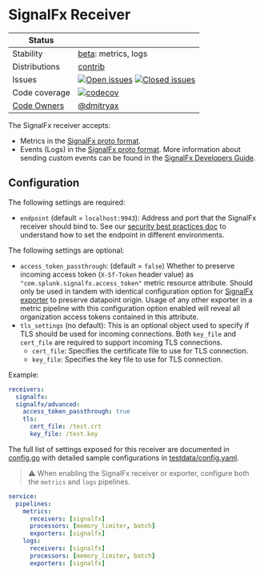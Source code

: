 # SignalFx Receiver

<!-- status autogenerated section -->
| Status        |           |
| ------------- |-----------|
| Stability     | [beta]: metrics, logs   |
| Distributions | [contrib] |
| Issues        | [![Open issues](https://img.shields.io/github/issues-search/open-telemetry/opentelemetry-collector-contrib?query=is%3Aissue%20is%3Aopen%20label%3Areceiver%2Fsignalfx%20&label=open&color=orange&logo=opentelemetry)](https://github.com/open-telemetry/opentelemetry-collector-contrib/issues?q=is%3Aopen+is%3Aissue+label%3Areceiver%2Fsignalfx) [![Closed issues](https://img.shields.io/github/issues-search/open-telemetry/opentelemetry-collector-contrib?query=is%3Aissue%20is%3Aclosed%20label%3Areceiver%2Fsignalfx%20&label=closed&color=blue&logo=opentelemetry)](https://github.com/open-telemetry/opentelemetry-collector-contrib/issues?q=is%3Aclosed+is%3Aissue+label%3Areceiver%2Fsignalfx) |
| Code coverage | [![codecov](https://codecov.io/github/open-telemetry/opentelemetry-collector-contrib/graph/main/badge.svg?component=receiver_signalfx)](https://app.codecov.io/gh/open-telemetry/opentelemetry-collector-contrib/tree/main/?components%5B0%5D=receiver_signalfx&displayType=list) |
| [Code Owners](https://github.com/open-telemetry/opentelemetry-collector-contrib/blob/main/CONTRIBUTING.md#becoming-a-code-owner)    | [@dmitryax](https://www.github.com/dmitryax) |

[beta]: https://github.com/open-telemetry/opentelemetry-collector/blob/main/docs/component-stability.md#beta
[contrib]: https://github.com/open-telemetry/opentelemetry-collector-releases/tree/main/distributions/otelcol-contrib
<!-- end autogenerated section -->

The SignalFx receiver accepts:

- Metrics in the [SignalFx proto
format](https://github.com/signalfx/com_signalfx_metrics_protobuf).
- Events (Logs) in the [SignalFx proto
format](https://github.com/signalfx/com_signalfx_metrics_protobuf/blob/master/proto/signalfx_metrics.proto#L137).
More information about sending custom events can be found in the [SignalFx
Developers
Guide](https://dev.splunk.com/observability/reference/api/ingest_data/latest).

## Configuration

The following settings are required:

- `endpoint` (default = `localhost:9943`): Address and port that the SignalFx
  receiver should bind to.
  See our [security best practices doc](https://opentelemetry.io/docs/security/config-best-practices/#protect-against-denial-of-service-attacks) to understand how to set the endpoint in different environments.

The following settings are optional:

- `access_token_passthrough`: (default = `false`) Whether to preserve incoming
  access token (`X-Sf-Token` header value) as
  `"com.splunk.signalfx.access_token"` metric resource attribute.  Should only be
  used in tandem with identical configuration option for [SignalFx
  exporter](../../exporter/signalfxexporter/README.md) to preserve datapoint
  origin.  Usage of any other exporter in a metric pipeline with this configuration
  option enabled will reveal all organization access tokens contained in this attribute.
- `tls_settings` (no default): This is an optional object used to specify if
  TLS should be used for incoming connections. Both `key_file` and `cert_file`
  are required to support incoming TLS connections.
    - `cert_file`: Specifies the certificate file to use for TLS connection.
    - `key_file`: Specifies the key file to use for TLS connection.

Example:

```yaml
receivers:
  signalfx:
  signalfx/advanced:
    access_token_passthrough: true
    tls:
      cert_file: /test.crt
      key_file: /test.key
```

The full list of settings exposed for this receiver are documented in [config.go](./config.go)
with detailed sample configurations in [testdata/config.yaml](./testdata/config.yaml).

> :warning: When enabling the SignalFx receiver or exporter, configure both the `metrics` and `logs` pipelines.

```yaml
service:
  pipelines:
    metrics:
      receivers: [signalfx]
      processors: [memory_limiter, batch]
      exporters: [signalfx]
    logs:
      receivers: [signalfx]
      processors: [memory_limiter, batch]
      exporters: [signalfx]
```
